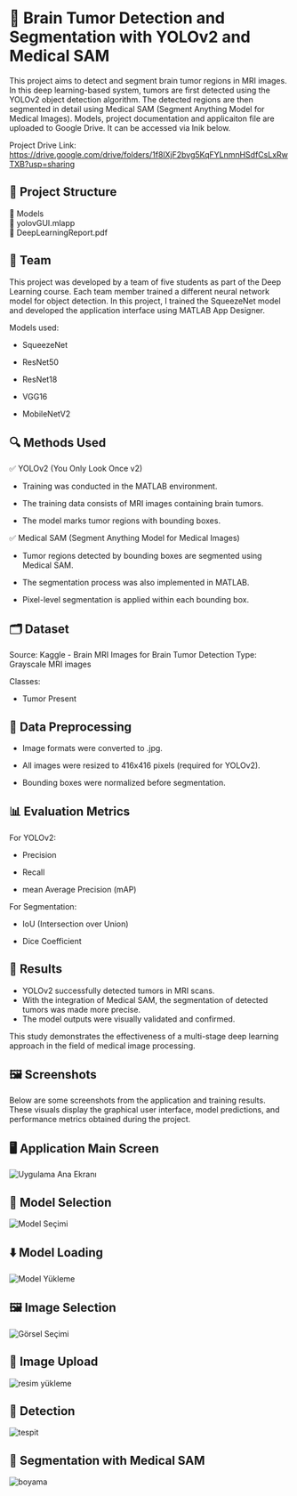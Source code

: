 # 🧠 Brain Tumor Detection and Segmentation with YOLOv2 and Medical SAM
This project aims to detect and segment brain tumor regions in MRI images. In this deep learning-based system, tumors are first detected using the YOLOv2 object detection algorithm. The detected regions are then segmented in detail using Medical SAM (Segment Anything Model for Medical Images).
Models, project documentation and applicaiton file are uploaded to Google Drive. It can be accessed via lnik below.

Project Drive Link: https://drive.google.com/drive/folders/1f8lXjF2bvg5KqFYLnmnHSdfCsLxRwTXB?usp=sharing

## 📁 Project Structure
📂 Models   
📄 yolovGUI.mlapp  
📄 DeepLearningReport.pdf  

## 👥 Team
This project was developed by a team of five students as part of the Deep Learning course. Each team member trained a different neural network model for object detection.
In this project, I trained the SqueezeNet model and developed the application interface using MATLAB App Designer.

Models used:

- SqueezeNet

- ResNet50

- ResNet18

- VGG16

- MobileNetV2

## 🔍 Methods Used
✅ YOLOv2 (You Only Look Once v2)

- Training was conducted in the MATLAB environment.

- The training data consists of MRI images containing brain tumors.

- The model marks tumor regions with bounding boxes.

✅ Medical SAM (Segment Anything Model for Medical Images)

- Tumor regions detected by bounding boxes are segmented using Medical SAM.

- The segmentation process was also implemented in MATLAB.

- Pixel-level segmentation is applied within each bounding box.

## 🗂️ Dataset
Source: Kaggle - Brain MRI Images for Brain Tumor Detection
Type: Grayscale MRI images

Classes:

- Tumor Present

## 🔧 Data Preprocessing
- Image formats were converted to .jpg.

- All images were resized to 416x416 pixels (required for YOLOv2).

- Bounding boxes were normalized before segmentation.

## 📊 Evaluation Metrics
For YOLOv2:

- Precision

- Recall

- mean Average Precision (mAP)

For Segmentation:

- IoU (Intersection over Union)

- Dice Coefficient

## 📌 Results
- YOLOv2 successfully detected tumors in MRI scans.
- With the integration of Medical SAM, the segmentation of detected tumors was made more precise.
- The model outputs were visually validated and confirmed.

This study demonstrates the effectiveness of a multi-stage deep learning approach in the field of medical image processing.

## 🖼️ Screenshots
Below are some screenshots from the application and training results. These visuals display the graphical user interface, model predictions, and performance metrics obtained during the project.

## 🖥️ Application Main Screen
![Uygulama Ana Ekranı](https://github.com/user-attachments/assets/27945626-b572-4377-a614-b072f720a8a1)

## 📌 Model Selection
![Model Seçimi ](https://github.com/user-attachments/assets/099002ac-7626-4acf-b365-02faabe14499)

## ⬇️ Model Loading
![Model Yükleme](https://github.com/user-attachments/assets/0e53794a-76a9-4998-ac89-08fdf6dd6d5a)

## 🖼️ Image Selection
![Görsel Seçimi](https://github.com/user-attachments/assets/b1b47698-1903-468b-bbc7-6bc3fc263476)

## 📂 Image Upload
![resim yükleme](https://github.com/user-attachments/assets/0d9d726e-bc8e-4a15-860f-b227f075f132)



## 🎯 Detection
![tespit](https://github.com/user-attachments/assets/f411d957-da5b-4bbb-adca-304a74a8e28b)

## 🎨 Segmentation with Medical SAM
![boyama](https://github.com/user-attachments/assets/aaaf9a50-5e7c-46c3-8638-4124ed1b6884)
